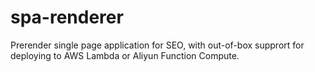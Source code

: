 # spa-renderer
Prerender single page application for SEO, with out-of-box supprort for deploying to AWS Lambda or Aliyun Function Compute.
